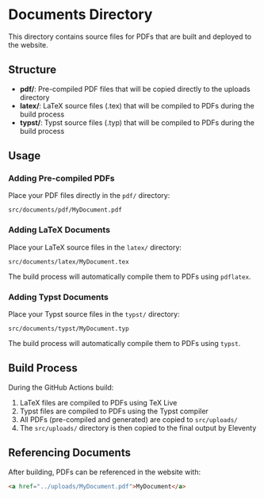 # Documents Directory

This directory contains source files for PDFs that are built and deployed to the website.

## Structure

- **pdf/**: Pre-compiled PDF files that will be copied directly to the uploads directory
- **latex/**: LaTeX source files (.tex) that will be compiled to PDFs during the build process
- **typst/**: Typst source files (.typ) that will be compiled to PDFs during the build process

## Usage

### Adding Pre-compiled PDFs

Place your PDF files directly in the `pdf/` directory:
```
src/documents/pdf/MyDocument.pdf
```

### Adding LaTeX Documents

Place your LaTeX source files in the `latex/` directory:
```
src/documents/latex/MyDocument.tex
```

The build process will automatically compile them to PDFs using `pdflatex`.

### Adding Typst Documents

Place your Typst source files in the `typst/` directory:
```
src/documents/typst/MyDocument.typ
```

The build process will automatically compile them to PDFs using `typst`.

## Build Process

During the GitHub Actions build:
1. LaTeX files are compiled to PDFs using TeX Live
2. Typst files are compiled to PDFs using the Typst compiler
3. All PDFs (pre-compiled and generated) are copied to `src/uploads/`
4. The `src/uploads/` directory is then copied to the final output by Eleventy

## Referencing Documents

After building, PDFs can be referenced in the website with:
```html
<a href="../uploads/MyDocument.pdf">MyDocument</a>
```
